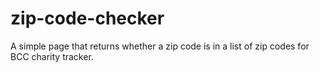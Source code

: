 # zip-code-checker
A simple page that returns whether a zip code is in a list of zip codes for BCC charity tracker.
